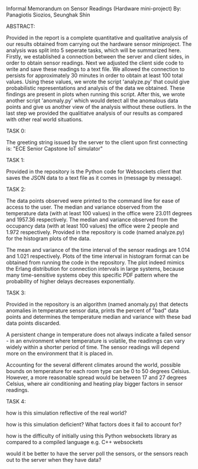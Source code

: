 Informal Memorandum on Sensor Readings (Hardware mini-project)
By: Panagiotis Siozios, Seunghak Shin


ABSTRACT:

Provided in the report is a complete quantitative and qualitative analysis of our results obtained from carrying out the hardware sensor miniproject. The analysis was split into 5 seperate tasks, which will be summarized here. Firstly, we established a connection between the server and client sides, in order to obtain sensor readings. Next we adjusted the client side code to write and save these readings to a text file. We allowed the connection to persists for approximately 30 minutes in order to obtain at least 100 total values. Using these values, we wrote the script 'analyze.py' that could give probabilistic representations and analysis of the data we obtained. These findings are present in plots when running this script. After this, we wrote another script 'anomaly.py' which would detect all the anomalous data points and give us another view of the analysis without these outliers. In the last step we provided the qualitiatve analysis of our results as compared with other real world situations.  


TASK 0:

The greeting string issued by the server to the client upon first connecting is:
  "ECE Senior Capstone IoT simulator"
  
  
TASK 1:

Provided in the repository is the Python code for Websockets client that saves the JSON data to a text file as it comes in (message by message).


TASK 2:

The data points observed were printed to the command line for ease of access to the user.
The median and variance observed from the temperature data (with at least 100 values) in the office were 23.011 degrees and 1957.36 respectively.
The median and variance observed from the occupancy data (with at least 100 values) the office were 2 people and 1.972 respectively. 
Provided in the repository is code (named analyze.py) for the histogram plots of the data.

The mean and variance of the time interval of the sensor readings are 1.014 and 1.021 respectively. 
Plots of the time interval in histogram format can be obtained from running the code in the repository. 
The plot indeed mimics the Erlang distribution for connection intervals in large systems, because many time-sensitive systems obey this specific PDF pattern where the probability of higher delays decreases exponentially.


TASK 3:

Provided in the repository is an algorithm (named anomaly.py) that detects anomalies in temperature sensor data, prints the percent of "bad" data points and determines the temperature median and variance with these bad data points discarded.

A persistent change in temperature does not always indicate a failed sensor - in an environment where temperature is volatile, the readinngs can vary widely within a shorter period of time. The sensor readings will depend more on the environment that it is placed in.

Accounting for the several different climates around the world, possible bounds on temperature for each room type can be 0 to 50 degrees Celsius. However, a more reasonable spread would be between 17 and 27 degrees Celsius, where air conditioning and heating play bigger factors in sensor readings. 


TASK 4:

how is this simulation reflective of the real world?


how is this simulation deficient? What factors does it fail to account for?

how is the difficulty of initially using this Python websockets library as compared to a compiled language e.g. C++ websockets

would it be better to have the server poll the sensors, or the sensors reach out to the server when they have data?
